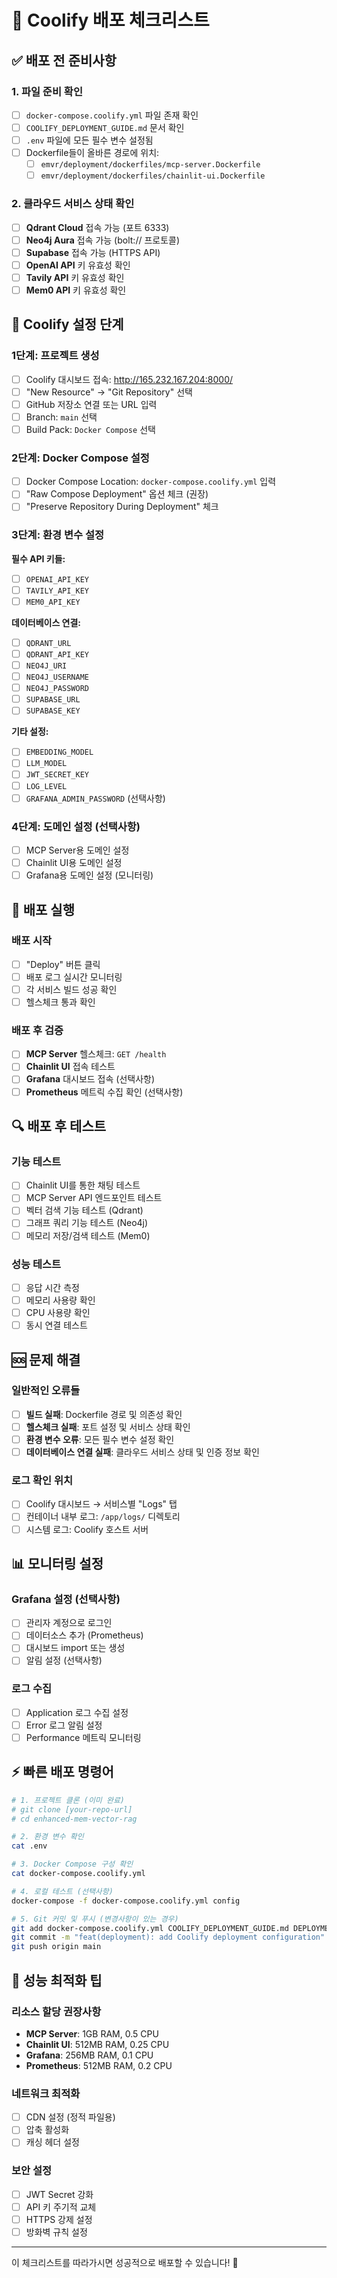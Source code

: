 # 🚀 Coolify 배포 체크리스트

## ✅ 배포 전 준비사항

### 1. 파일 준비 확인
- [ ] `docker-compose.coolify.yml` 파일 존재 확인
- [ ] `COOLIFY_DEPLOYMENT_GUIDE.md` 문서 확인
- [ ] `.env` 파일에 모든 필수 변수 설정됨
- [ ] Dockerfile들이 올바른 경로에 위치:
  - [ ] `emvr/deployment/dockerfiles/mcp-server.Dockerfile`
  - [ ] `emvr/deployment/dockerfiles/chainlit-ui.Dockerfile`

### 2. 클라우드 서비스 상태 확인
- [ ] **Qdrant Cloud** 접속 가능 (포트 6333)
- [ ] **Neo4j Aura** 접속 가능 (bolt:// 프로토콜)
- [ ] **Supabase** 접속 가능 (HTTPS API)
- [ ] **OpenAI API** 키 유효성 확인
- [ ] **Tavily API** 키 유효성 확인
- [ ] **Mem0 API** 키 유효성 확인

## 🔧 Coolify 설정 단계

### 1단계: 프로젝트 생성
- [ ] Coolify 대시보드 접속: http://165.232.167.204:8000/
- [ ] "New Resource" → "Git Repository" 선택
- [ ] GitHub 저장소 연결 또는 URL 입력
- [ ] Branch: `main` 선택
- [ ] Build Pack: `Docker Compose` 선택

### 2단계: Docker Compose 설정
- [ ] Docker Compose Location: `docker-compose.coolify.yml` 입력
- [ ] "Raw Compose Deployment" 옵션 체크 (권장)
- [ ] "Preserve Repository During Deployment" 체크

### 3단계: 환경 변수 설정
**필수 API 키들:**
- [ ] `OPENAI_API_KEY`
- [ ] `TAVILY_API_KEY`
- [ ] `MEM0_API_KEY`

**데이터베이스 연결:**
- [ ] `QDRANT_URL`
- [ ] `QDRANT_API_KEY`
- [ ] `NEO4J_URI`
- [ ] `NEO4J_USERNAME`
- [ ] `NEO4J_PASSWORD`
- [ ] `SUPABASE_URL`
- [ ] `SUPABASE_KEY`

**기타 설정:**
- [ ] `EMBEDDING_MODEL`
- [ ] `LLM_MODEL`
- [ ] `JWT_SECRET_KEY`
- [ ] `LOG_LEVEL`
- [ ] `GRAFANA_ADMIN_PASSWORD` (선택사항)

### 4단계: 도메인 설정 (선택사항)
- [ ] MCP Server용 도메인 설정
- [ ] Chainlit UI용 도메인 설정
- [ ] Grafana용 도메인 설정 (모니터링)

## 🚀 배포 실행

### 배포 시작
- [ ] "Deploy" 버튼 클릭
- [ ] 배포 로그 실시간 모니터링
- [ ] 각 서비스 빌드 성공 확인
- [ ] 헬스체크 통과 확인

### 배포 후 검증
- [ ] **MCP Server** 헬스체크: `GET /health`
- [ ] **Chainlit UI** 접속 테스트
- [ ] **Grafana** 대시보드 접속 (선택사항)
- [ ] **Prometheus** 메트릭 수집 확인 (선택사항)

## 🔍 배포 후 테스트

### 기능 테스트
- [ ] Chainlit UI를 통한 채팅 테스트
- [ ] MCP Server API 엔드포인트 테스트
- [ ] 벡터 검색 기능 테스트 (Qdrant)
- [ ] 그래프 쿼리 기능 테스트 (Neo4j)
- [ ] 메모리 저장/검색 테스트 (Mem0)

### 성능 테스트
- [ ] 응답 시간 측정
- [ ] 메모리 사용량 확인
- [ ] CPU 사용량 확인
- [ ] 동시 연결 테스트

## 🆘 문제 해결

### 일반적인 오류들
- [ ] **빌드 실패**: Dockerfile 경로 및 의존성 확인
- [ ] **헬스체크 실패**: 포트 설정 및 서비스 상태 확인
- [ ] **환경 변수 오류**: 모든 필수 변수 설정 확인
- [ ] **데이터베이스 연결 실패**: 클라우드 서비스 상태 및 인증 정보 확인

### 로그 확인 위치
- [ ] Coolify 대시보드 → 서비스별 "Logs" 탭
- [ ] 컨테이너 내부 로그: `/app/logs/` 디렉토리
- [ ] 시스템 로그: Coolify 호스트 서버

## 📊 모니터링 설정

### Grafana 설정 (선택사항)
- [ ] 관리자 계정으로 로그인
- [ ] 데이터소스 추가 (Prometheus)
- [ ] 대시보드 import 또는 생성
- [ ] 알림 설정 (선택사항)

### 로그 수집
- [ ] Application 로그 수집 설정
- [ ] Error 로그 알림 설정
- [ ] Performance 메트릭 모니터링

## ⚡ 빠른 배포 명령어

```bash
# 1. 프로젝트 클론 (이미 완료)
# git clone [your-repo-url]
# cd enhanced-mem-vector-rag

# 2. 환경 변수 확인
cat .env

# 3. Docker Compose 구성 확인
cat docker-compose.coolify.yml

# 4. 로컬 테스트 (선택사항)
docker-compose -f docker-compose.coolify.yml config

# 5. Git 커밋 및 푸시 (변경사항이 있는 경우)
git add docker-compose.coolify.yml COOLIFY_DEPLOYMENT_GUIDE.md DEPLOYMENT_CHECKLIST.md
git commit -m "feat(deployment): add Coolify deployment configuration"
git push origin main
```

## 🎯 성능 최적화 팁

### 리소스 할당 권장사항
- **MCP Server**: 1GB RAM, 0.5 CPU
- **Chainlit UI**: 512MB RAM, 0.25 CPU
- **Grafana**: 256MB RAM, 0.1 CPU
- **Prometheus**: 512MB RAM, 0.2 CPU

### 네트워크 최적화
- [ ] CDN 설정 (정적 파일용)
- [ ] 압축 활성화
- [ ] 캐싱 헤더 설정

### 보안 설정
- [ ] JWT Secret 강화
- [ ] API 키 주기적 교체
- [ ] HTTPS 강제 설정
- [ ] 방화벽 규칙 설정

---

이 체크리스트를 따라가시면 성공적으로 배포할 수 있습니다! 🚀
